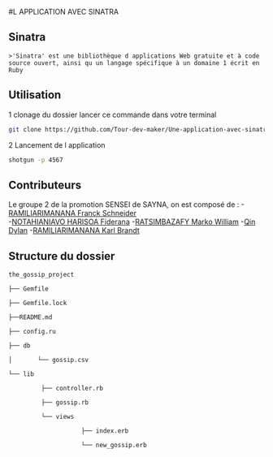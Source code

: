 #L APPLICATION AVEC SINATRA
## Sinatra
    >'Sinatra' est une bibliothèque d applications Web gratuite et à code source ouvert, ainsi qu un langage spécifique à un domaine 1 écrit en Ruby

## Utilisation
1 clonage du dossier
lancer ce commande dans votre terminal 
```bash
git clone https://github.com/Tour-dev-maker/Une-application-avec-sinatra/
```
2 Lancement de l application
```bash
shotgun -p 4567
```

## Contributeurs

Le groupe 2 de la promotion SENSEI de SAYNA, on est composé de :
-[RAMILIARIMANANA Franck Schneider](https://github.com/schneider2100)      
-[NOTAHIANIAVO HARISOA Fiderana](https://github.com/fiderana)
-[RATSIMBAZAFY Marko William](https://github.com/MARKOYOWAN)
-[Qin Dylan](https://github.com/Tour-dev-maker)
-[RAMILIARIMANANA Karl Brandt](https://github.com/KarlBrandt)
 
 ## Structure du dossier

```mermaid
the_gossip_project

├── Gemfile

├── Gemfile.lock

├──README.md

├── config.ru

├── db

│       └── gossip.csv

└── lib

         ├── controller.rb

         ├── gossip.rb

         └── views

                    ├── index.erb

                    └── new_gossip.erb


```
